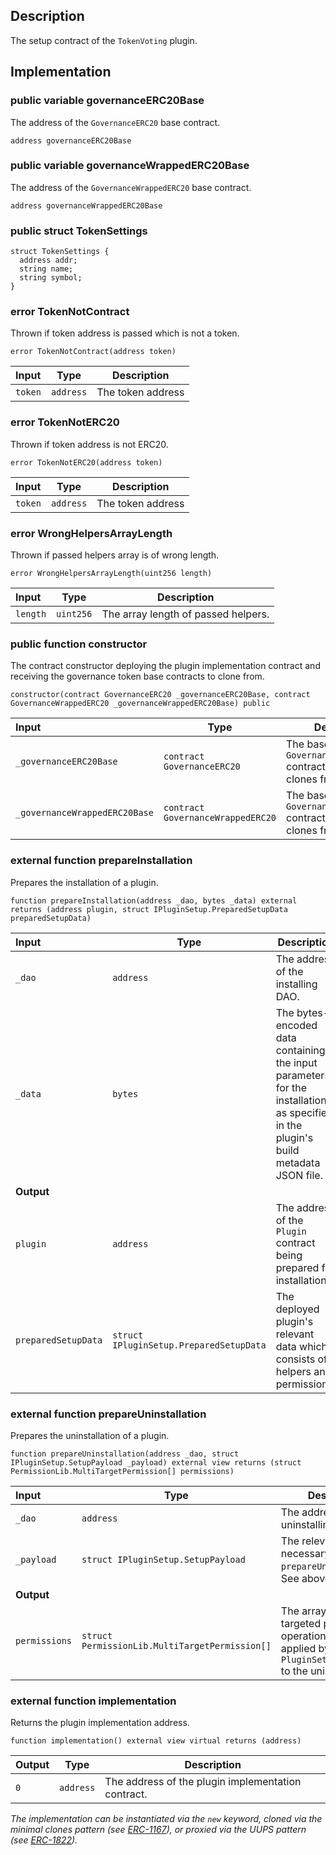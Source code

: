 ## Description

The setup contract of the `TokenVoting` plugin.

## Implementation

### public variable governanceERC20Base

The address of the `GovernanceERC20` base contract.

```solidity
address governanceERC20Base
```

### public variable governanceWrappedERC20Base

The address of the `GovernanceWrappedERC20` base contract.

```solidity
address governanceWrappedERC20Base
```

### public struct TokenSettings

```solidity
struct TokenSettings {
  address addr;
  string name;
  string symbol;
}
```

### error TokenNotContract

Thrown if token address is passed which is not a token.

```solidity
error TokenNotContract(address token)
```

| Input   | Type      | Description       |
| :------ | --------- | ----------------- |
| `token` | `address` | The token address |

### error TokenNotERC20

Thrown if token address is not ERC20.

```solidity
error TokenNotERC20(address token)
```

| Input   | Type      | Description       |
| :------ | --------- | ----------------- |
| `token` | `address` | The token address |

### error WrongHelpersArrayLength

Thrown if passed helpers array is of wrong length.

```solidity
error WrongHelpersArrayLength(uint256 length)
```

| Input    | Type      | Description                         |
| :------- | --------- | ----------------------------------- |
| `length` | `uint256` | The array length of passed helpers. |

### public function constructor

The contract constructor deploying the plugin implementation contract and receiving the governance token base contracts to clone from.

```solidity
constructor(contract GovernanceERC20 _governanceERC20Base, contract GovernanceWrappedERC20 _governanceWrappedERC20Base) public
```

| Input                         | Type                              | Description                                                       |
| :---------------------------- | --------------------------------- | ----------------------------------------------------------------- |
| `_governanceERC20Base`        | `contract GovernanceERC20`        | The base `GovernanceERC20` contract to create clones from.        |
| `_governanceWrappedERC20Base` | `contract GovernanceWrappedERC20` | The base `GovernanceWrappedERC20` contract to create clones from. |

### external function prepareInstallation

Prepares the installation of a plugin.

```solidity
function prepareInstallation(address _dao, bytes _data) external returns (address plugin, struct IPluginSetup.PreparedSetupData preparedSetupData)
```

| Input               | Type                                    | Description                                                                                                                        |
| :------------------ | --------------------------------------- | ---------------------------------------------------------------------------------------------------------------------------------- |
| `_dao`              | `address`                               | The address of the installing DAO.                                                                                                 |
| `_data`             | `bytes`                                 | The bytes-encoded data containing the input parameters for the installation as specified in the plugin's build metadata JSON file. |
| **Output**          |                                         |
| `plugin`            | `address`                               | The address of the `Plugin` contract being prepared for installation.                                                              |
| `preparedSetupData` | `struct IPluginSetup.PreparedSetupData` | The deployed plugin's relevant data which consists of helpers and permissions.                                                     |

### external function prepareUninstallation

Prepares the uninstallation of a plugin.

```solidity
function prepareUninstallation(address _dao, struct IPluginSetup.SetupPayload _payload) external view returns (struct PermissionLib.MultiTargetPermission[] permissions)
```

| Input         | Type                                           | Description                                                                                                            |
| :------------ | ---------------------------------------------- | ---------------------------------------------------------------------------------------------------------------------- |
| `_dao`        | `address`                                      | The address of the uninstalling DAO.                                                                                   |
| `_payload`    | `struct IPluginSetup.SetupPayload`             | The relevant data necessary for the `prepareUninstallation`. See above.                                                |
| **Output**    |                                                |
| `permissions` | `struct PermissionLib.MultiTargetPermission[]` | The array of multi-targeted permission operations to be applied by the `PluginSetupProcessor` to the uninstalling DAO. |

### external function implementation

Returns the plugin implementation address.

```solidity
function implementation() external view virtual returns (address)
```

| Output | Type      | Description                                        |
| ------ | --------- | -------------------------------------------------- |
| `0`    | `address` | The address of the plugin implementation contract. |

_The implementation can be instantiated via the `new` keyword, cloned via the minimal clones pattern (see [ERC-1167](https://eips.ethereum.org/EIPS/eip-1167)), or proxied via the UUPS pattern (see [ERC-1822](https://eips.ethereum.org/EIPS/eip-1822))._

<!--CONTRACT_END-->

